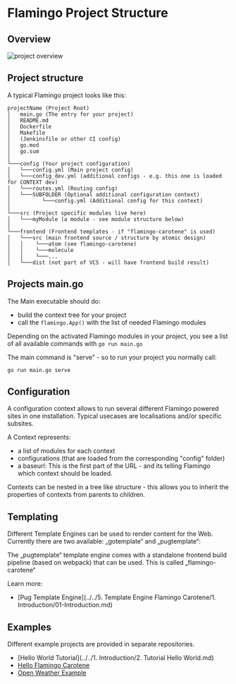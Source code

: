 # Flamingo Project Structure

## Overview

![project overview](flamingo-project-overview.png)

## Project structure

A typical Flamingo project looks like this:

```
projectName (Project Root)
│   main.go (The entry for your project)
│   README.md
│   Dockerfile
│   Makefile
│   (Jenkinsfile or other CI config)
│   go.mod
│   go.sum
│
└───config (Your project configuration)
│   └───config.yml (Main project config)
│   └───config_dev.yml (additional configs - e.g. this one is loaded for CONTEXT dev)
│   └───routes.yml (Routing config)
│   └───SUBFOLDER (Optional additional configuration context)
│          └───config.yml (Additional config for this context)       
│   
└───src (Project specific modules live here)
│   └───myModule (a module - see module structure below)
│
└───frontend (Frontend templates - if "flamingo-carotene" is used)
│   └───src (main frontend source / structure by atomic design)
│   │    └───atom (see flamingo-carotene)
│   │    └───molecule
│   │    └───...
│   └───dist (not part of VCS - will have frontend build result)

```

## Projects main.go

The Main executable should do:

* build the context tree for your project
* call the `flamingo.App()` with the list of needed Flamingo modules

Depending on the activated Flamingo modules in your project, you see a list of all available commands with
`go run main.go`

The main command is "serve" - so to run your project you normally call:

`go run main.go serve`

## Configuration

A configuration context allows to run several different Flamingo powered sites in one installation.
Typical usecases are localisations and/or specific subsites.

A Context represents:

* a list of modules for each context
* configurations (that are loaded from the corresponding "config" folder)
* a baseurl: This is the first part of the URL - and its telling Flamingo which context should be loaded.

Contexts can be nested in a tree like structure - this allows you to inherit the properties of contexts from parents to children.

## Templating

Different Template Engines can be used to render content for the Web.   
Currently there are two available: „gotemplate“ and „pugtemplate“:

The „pugtemplate“ template engine comes with a standalone frontend build pipeline (based on webpack) that can be used. This is called „flamingo-carotene“

Learn more:

* [Pug Template Engine](../../5. Template Engine Flamingo Carotene/1. Introduction/01-Introduction.md)

## Examples

Different example projects are provided in separate repositories.

* [Hello World Tutorial](../../1. Introduction/2. Tutorial Hello World.md)
* [Hello Flamingo Carotene](https://github.com/i-love-flamingo/example-flamingo-carotene)
* [Open Weather Example](https://github.com/i-love-flamingo/example-openweather)
